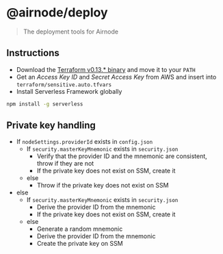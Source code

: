 # @airnode/deploy

> The deployment tools for Airnode

## Instructions

- Download the [Terraform v0.13.* binary](https://www.terraform.io/downloads.html) and move it to your `PATH`
- Get an *Access Key ID* and *Secret Access Key* from AWS and insert into `terraform/sensitive.auto.tfvars`
- Install Serverless Framework globally
```sh
npm install -g serverless
```

## Private key handling

-  If `nodeSettings.providerId` exists in `config.json`
    - If `security.masterKeyMnemonic` exists in `security.json`
      - Verify that the provider ID and the mnemonic are consistent, throw if they are not
      - If the private key does not exist on SSM, create it
    - else
      - Throw if the private key does not exist on SSM
- else
    - If `security.masterKeyMnemonic` exists in `security.json`
      - Derive the provider ID from the mnemonic
      - If the private key does not exist on SSM, create it
    - else
      - Generate a random mnemonic
      - Derive the provider ID from the mnemonic
      - Create the private key on SSM
